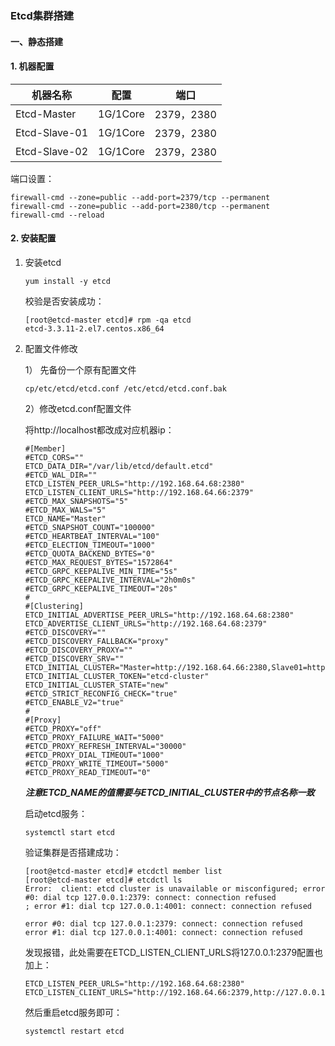 

### Etcd集群搭建

#### 一、静态搭建

#### 1. 机器配置

| 机器名称      | 配置     | 端口       |
| ------------- | -------- | ---------- |
| Etcd-Master   | 1G/1Core | 2379，2380 |
| Etcd-Slave-01 | 1G/1Core | 2379，2380 |
| Etcd-Slave-02 | 1G/1Core | 2379，2380 |

端口设置：

```
firewall-cmd --zone=public --add-port=2379/tcp --permanent
firewall-cmd --zone=public --add-port=2380/tcp --permanent
firewall-cmd --reload
```

#### 2. 安装配置

1. 安装etcd

   ```shell
   yum install -y etcd
   ```

   校验是否安装成功：

   ```shell
   [root@etcd-master etcd]# rpm -qa etcd
   etcd-3.3.11-2.el7.centos.x86_64
   ```

   

2. 配置文件修改

   1） 先备份一个原有配置文件

   ```
   cp/etc/etcd/etcd.conf /etc/etcd/etcd.conf.bak
   ```

   2）修改etcd.conf配置文件

   将http://localhost都改成对应机器ip：

   ```shell
   #[Member]
   #ETCD_CORS=""
   ETCD_DATA_DIR="/var/lib/etcd/default.etcd"
   #ETCD_WAL_DIR=""
   ETCD_LISTEN_PEER_URLS="http://192.168.64.68:2380"
   ETCD_LISTEN_CLIENT_URLS="http://192.168.64.66:2379"
   #ETCD_MAX_SNAPSHOTS="5"
   #ETCD_MAX_WALS="5"
   ETCD_NAME="Master"
   #ETCD_SNAPSHOT_COUNT="100000"
   #ETCD_HEARTBEAT_INTERVAL="100"
   #ETCD_ELECTION_TIMEOUT="1000"
   #ETCD_QUOTA_BACKEND_BYTES="0"
   #ETCD_MAX_REQUEST_BYTES="1572864"
   #ETCD_GRPC_KEEPALIVE_MIN_TIME="5s"
   #ETCD_GRPC_KEEPALIVE_INTERVAL="2h0m0s"
   #ETCD_GRPC_KEEPALIVE_TIMEOUT="20s"
   #
   #[Clustering]
   ETCD_INITIAL_ADVERTISE_PEER_URLS="http://192.168.64.68:2380"
   ETCD_ADVERTISE_CLIENT_URLS="http://192.168.64.68:2379"
   #ETCD_DISCOVERY=""
   #ETCD_DISCOVERY_FALLBACK="proxy"
   #ETCD_DISCOVERY_PROXY=""
   #ETCD_DISCOVERY_SRV=""
   ETCD_INITIAL_CLUSTER="Master=http://192.168.64.66:2380,Slave01=http://192.168.64.67:2380,Slave02=http://192.168.64.68:2380"
   ETCD_INITIAL_CLUSTER_TOKEN="etcd-cluster"
   ETCD_INITIAL_CLUSTER_STATE="new"
   #ETCD_STRICT_RECONFIG_CHECK="true"
   #ETCD_ENABLE_V2="true"
   #
   #[Proxy]
   #ETCD_PROXY="off"
   #ETCD_PROXY_FAILURE_WAIT="5000"
   #ETCD_PROXY_REFRESH_INTERVAL="30000"
   #ETCD_PROXY_DIAL_TIMEOUT="1000"
   #ETCD_PROXY_WRITE_TIMEOUT="5000"
   #ETCD_PROXY_READ_TIMEOUT="0"
   
   ```

   ***注意ETCD_NAME的值需要与ETCD_INITIAL_CLUSTER中的节点名称一致***

   启动etcd服务：

   ```
   systemctl start etcd
   ```

   验证集群是否搭建成功：

   ````
   [root@etcd-master etcd]# etcdctl member list
   [root@etcd-master etcd]# etcdctl ls
   Error:  client: etcd cluster is unavailable or misconfigured; error #0: dial tcp 127.0.0.1:2379: connect: connection refused
   ; error #1: dial tcp 127.0.0.1:4001: connect: connection refused
   
   error #0: dial tcp 127.0.0.1:2379: connect: connection refused
   error #1: dial tcp 127.0.0.1:4001: connect: connection refused
   ````

   发现报错，此处需要在ETCD_LISTEN_CLIENT_URLS将127.0.0.1:2379配置也加上：

   ````
   ETCD_LISTEN_PEER_URLS="http://192.168.64.68:2380"
   ETCD_LISTEN_CLIENT_URLS="http://192.168.64.66:2379,http://127.0.0.1:2379"
   ````

   然后重启etcd服务即可：

   ````
   systemctl restart etcd
   ````

   

   

